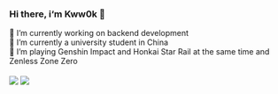 ### Hi there, i‘m Kww0k 👋

<div>
   🔭 I’m currently working on backend development
</div>
<div>
   🌱 I’m currently a university student in China
</div>
<div>
   🤔 I’m playing Genshin Impact and Honkai Star Rail at the same time and Zenless Zone Zero
</div>
<br/>

<img align="center" src="https://github-readme-stats.vercel.app/api/top-langs/?username=Kww0k&hide_title=true&hide_border=true&layout=compact&langs_count=6&text_color=000&icon_color=fff&bg_color=0,52fa5a,4dfcff,c64dff&theme=graywhite" />

<img align="center" src="https://github-readme-streak-stats.herokuapp.com/?user=Kww0k" />
